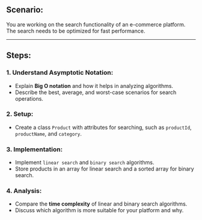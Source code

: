 ## Scenario: 
You are working on the search functionality of an e-commerce platform. The search needs to be optimized for fast performance.

--- 


## Steps:
  ### 1. Understand Asymptotic Notation:
  - Explain __Big O notation__ and how it helps in analyzing algorithms.
  -  Describe the best, average, and worst-case scenarios for search operations.
  ### 2. Setup:
  - Create a class `Product` with attributes for searching, such as  `productId`, `productName`, and `category`.
  ### 3. Implementation:
  - Implement `linear search` and `binary search` algorithms.
  - Store products in an array for linear search and a sorted array for binary search.
  ### 4. Analysis:
  - Compare the __time complexity__ of linear and binary search algorithms.
  - Discuss which algorithm is more suitable for your platform and why.

